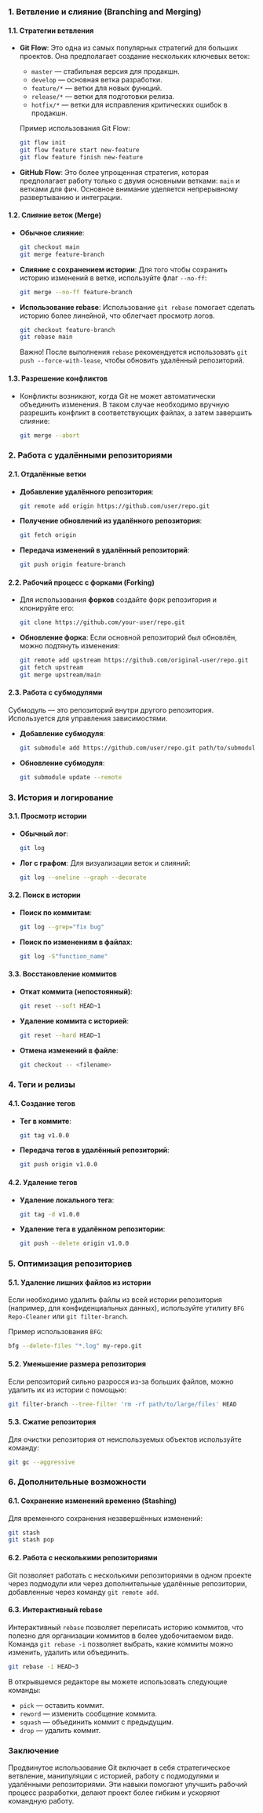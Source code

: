### 1. Ветвление и слияние (Branching and Merging)

#### 1.1. Стратегии ветвления

- **Git Flow**: Это одна из самых популярных стратегий для больших проектов. Она предполагает создание нескольких ключевых веток:
  - `master` — стабильная версия для продакшн.
  - `develop` — основная ветка разработки.
  - `feature/*` — ветки для новых функций.
  - `release/*` — ветки для подготовки релиза.
  - `hotfix/*` — ветки для исправления критических ошибок в продакшн.
  
  Пример использования Git Flow:
  ```bash
  git flow init
  git flow feature start new-feature
  git flow feature finish new-feature
  ```

- **GitHub Flow**: Это более упрощенная стратегия, которая предполагает работу только с двумя основными ветками: `main` и ветками для фич. Основное внимание уделяется непрерывному развертыванию и интеграции.

#### 1.2. Слияние веток (Merge)

- **Обычное слияние**:
  ```bash
  git checkout main
  git merge feature-branch
  ```

- **Слияние с сохранением истории**:
  Для того чтобы сохранить историю изменений в ветке, используйте флаг `--no-ff`:
  ```bash
  git merge --no-ff feature-branch
  ```

- **Использование rebase**:
  Использование `git rebase` помогает сделать историю более линейной, что облегчает просмотр логов.
  ```bash
  git checkout feature-branch
  git rebase main
  ```

  Важно! После выполнения `rebase` рекомендуется использовать `git push --force-with-lease`, чтобы обновить удалённый репозиторий.

#### 1.3. Разрешение конфликтов

- Конфликты возникают, когда Git не может автоматически объединить изменения. В таком случае необходимо вручную разрешить конфликт в соответствующих файлах, а затем завершить слияние:
  ```bash
  git merge --abort
  ```

### 2. Работа с удалёнными репозиториями

#### 2.1. Отдалённые ветки

- **Добавление удалённого репозитория**:
  ```bash
  git remote add origin https://github.com/user/repo.git
  ```

- **Получение обновлений из удалённого репозитория**:
  ```bash
  git fetch origin
  ```

- **Передача изменений в удалённый репозиторий**:
  ```bash
  git push origin feature-branch
  ```

#### 2.2. Рабочий процесс с форками (Forking)

- Для использования **форков** создайте форк репозитория и клонируйте его:
  ```bash
  git clone https://github.com/your-user/repo.git
  ```

- **Обновление форка**: Если основной репозиторий был обновлён, можно подтянуть изменения:
  ```bash
  git remote add upstream https://github.com/original-user/repo.git
  git fetch upstream
  git merge upstream/main
  ```

#### 2.3. Работа с субмодулями

Субмодуль — это репозиторий внутри другого репозитория. Используется для управления зависимостями.

- **Добавление субмодуля**:
  ```bash
  git submodule add https://github.com/user/repo.git path/to/submodule
  ```

- **Обновление субмодуля**:
  ```bash
  git submodule update --remote
  ```

### 3. История и логирование

#### 3.1. Просмотр истории

- **Обычный лог**:
  ```bash
  git log
  ```

- **Лог с графом**:
  Для визуализации веток и слияний:
  ```bash
  git log --oneline --graph --decorate
  ```

#### 3.2. Поиск в истории

- **Поиск по коммитам**:
  ```bash
  git log --grep="fix bug"
  ```

- **Поиск по изменениям в файлах**:
  ```bash
  git log -S"function_name"
  ```

#### 3.3. Восстановление коммитов

- **Откат коммита (непостоянный)**:
  ```bash
  git reset --soft HEAD~1
  ```

- **Удаление коммита с историей**:
  ```bash
  git reset --hard HEAD~1
  ```

- **Отмена изменений в файле**:
  ```bash
  git checkout -- <filename>
  ```

### 4. Теги и релизы

#### 4.1. Создание тегов

- **Тег в коммите**:
  ```bash
  git tag v1.0.0
  ```

- **Передача тегов в удалённый репозиторий**:
  ```bash
  git push origin v1.0.0
  ```

#### 4.2. Удаление тегов

- **Удаление локального тега**:
  ```bash
  git tag -d v1.0.0
  ```

- **Удаление тега в удалённом репозитории**:
  ```bash
  git push --delete origin v1.0.0
  ```

### 5. Оптимизация репозиториев

#### 5.1. Удаление лишних файлов из истории

Если необходимо удалить файлы из всей истории репозитория (например, для конфиденциальных данных), используйте утилиту `BFG Repo-Cleaner` или `git filter-branch`.

Пример использования `BFG`:
```bash
bfg --delete-files "*.log" my-repo.git
```

#### 5.2. Уменьшение размера репозитория

Если репозиторий сильно разросся из-за больших файлов, можно удалить их из истории с помощью:
```bash
git filter-branch --tree-filter 'rm -rf path/to/large/files' HEAD
```

#### 5.3. Сжатиe репозитория

Для очистки репозитория от неиспользуемых объектов используйте команду:
```bash
git gc --aggressive
```

### 6. Дополнительные возможности

#### 6.1. Сохранение изменений временно (Stashing)

Для временного сохранения незавершённых изменений:
```bash
git stash
git stash pop
```

#### 6.2. Работа с несколькими репозиториями

Git позволяет работать с несколькими репозиториями в одном проекте через подмодули или через дополнительные удалённые репозитории, добавленные через команду `git remote add`.

#### 6.3. Интерактивный rebase

Интерактивный `rebase` позволяет переписать историю коммитов, что полезно для организации коммитов в более удобочитаемом виде. Команда `git rebase -i` позволяет выбрать, какие коммиты можно изменить, удалить или объединить.
```bash
git rebase -i HEAD~3
```

В открывшемся редакторе вы можете использовать следующие команды:
- `pick` — оставить коммит.
- `reword` — изменить сообщение коммита.
- `squash` — объединить коммит с предыдущим.
- `drop` — удалить коммит.

### Заключение

Продвинутое использование Git включает в себя стратегическое ветвление, манипуляции с историей, работу с подмодулями и удалёнными репозиториями. Эти навыки помогают улучшить рабочий процесс разработки, делают проект более гибким и ускоряют командную работу.
